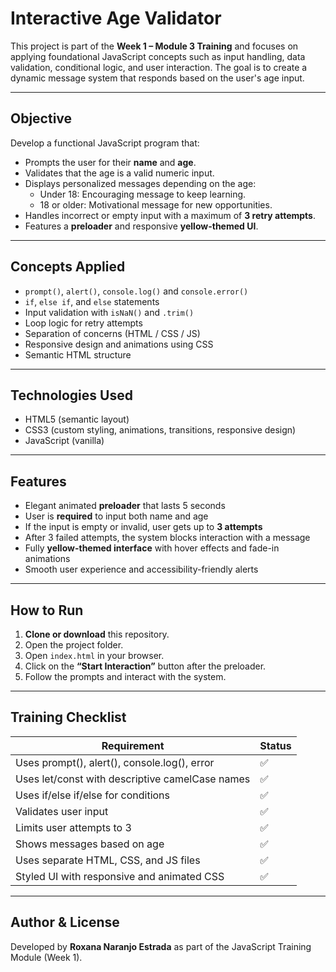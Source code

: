 # Interactive Age Validator

This project is part of the **Week 1 – Module 3 Training** and focuses on applying foundational JavaScript concepts such as input handling, data validation, conditional logic, and user interaction. The goal is to create a dynamic message system that responds based on the user's age input.

---

## Objective

Develop a functional JavaScript program that:

- Prompts the user for their **name** and **age**.
- Validates that the age is a valid numeric input.
- Displays personalized messages depending on the age:
  - Under 18: Encouraging message to keep learning.
  - 18 or older: Motivational message for new opportunities.
- Handles incorrect or empty input with a maximum of **3 retry attempts**.
- Features a **preloader** and responsive **yellow-themed UI**.

---

## Concepts Applied

- `prompt()`, `alert()`, `console.log()` and `console.error()`
- `if`, `else if`, and `else` statements
- Input validation with `isNaN()` and `.trim()`
- Loop logic for retry attempts
- Separation of concerns (HTML / CSS / JS)
- Responsive design and animations using CSS
- Semantic HTML structure

---

## Technologies Used

- HTML5 (semantic layout)
- CSS3 (custom styling, animations, transitions, responsive design)
- JavaScript (vanilla)

---

## Features

- Elegant animated **preloader** that lasts 5 seconds
- User is **required** to input both name and age
- If the input is empty or invalid, user gets up to **3 attempts**
- After 3 failed attempts, the system blocks interaction with a message
- Fully **yellow-themed interface** with hover effects and fade-in animations
- Smooth user experience and accessibility-friendly alerts

---

## How to Run

1. **Clone or download** this repository.
2. Open the project folder.
3. Open `index.html` in your browser.
4. Click on the **“Start Interaction”** button after the preloader.
5. Follow the prompts and interact with the system.

---

## Training Checklist

| Requirement                                      | Status |
|--------------------------------------------------|--------|
| Uses prompt(), alert(), console.log(), error     | ✅     |
| Uses let/const with descriptive camelCase names  | ✅     |
| Uses if/else if/else for conditions              | ✅     |
| Validates user input                             | ✅     |
| Limits user attempts to 3                        | ✅     |
| Shows messages based on age                      | ✅     |
| Uses separate HTML, CSS, and JS files            | ✅     |
| Styled UI with responsive and animated CSS       | ✅     |

---

## Author & License

Developed by **Roxana Naranjo Estrada** as part of the JavaScript Training Module (Week 1).




 
 

